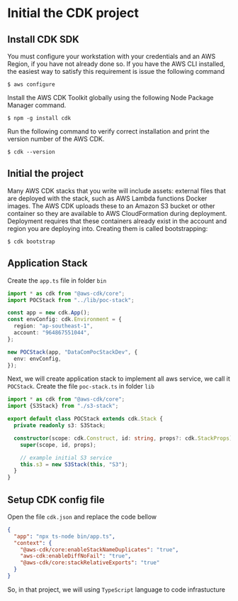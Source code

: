 # Initial the CDK project

## Install CDK SDK

You must configure your workstation with your credentials and an AWS Region, if you have not already done so. If you have the AWS CLI installed, the easiest way to satisfy this requirement is issue the following command

```shell
$ aws configure
```

Install the AWS CDK Toolkit globally using the following Node Package Manager command.

```shell
$ npm -g install cdk
```

Run the following command to verify correct installation and print the version number of the AWS CDK.

```shell
$ cdk --version
```

## Initial the project

Many AWS CDK stacks that you write will include assets: external files that are deployed with the stack, such as AWS Lambda functions Docker images. The AWS CDK uploads these to an Amazon S3 bucket or other container so they are available to AWS CloudFormation during deployment. Deployment requires that these containers already exist in the account and region you are deploying into. Creating them is called bootstrapping:

```shell
$ cdk bootstrap
```

## Application Stack

Create the `app.ts` file in folder `bin`

```typescript
import * as cdk from "@aws-cdk/core";
import POCStack from "../lib/poc-stack";

const app = new cdk.App();
const envConfig: cdk.Environment = {
  region: "ap-southeast-1",
  account: "964867551044",
};

new POCStack(app, "DataComPocStackDev", {
  env: envConfig,
});
```

Next, we will create application stack to implement all aws service, we call it `POCStack`. Create the file `poc-stack.ts` in folder `lib`

```typescript
import * as cdk from "@aws-cdk/core";
import {S3Stack} from "./s3-stack";

export default class POCStack extends cdk.Stack {
  private readonly s3: S3Stack;

  constructor(scope: cdk.Construct, id: string, props?: cdk.StackProps) {
    super(scope, id, props);

    // example initial S3 service
    this.s3 = new S3Stack(this, "S3");
  }
}
```

## Setup CDK config file

Open the file `cdk.json` and replace the code bellow

```json
{
  "app": "npx ts-node bin/app.ts",
  "context": {
    "@aws-cdk/core:enableStackNameDuplicates": "true",
    "aws-cdk:enableDiffNoFail": "true",
    "@aws-cdk/core:stackRelativeExports": "true"
  }
}
```

So, in that project, we will using `TypeScript` language to code infrastucture
